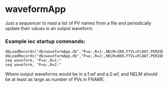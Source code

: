 # waveformApp

Just a sequencer to read a list of PV names from a file and
periodically update their values in an output waveform.

### Example ioc startup commands:
```
dbLoadRecords("db/waveformApp.db","P=a:,R=1:,NELM=100,FTVL=FLOAT,PERIOD=5,FNAME=pvList1.txt")
dbLoadRecords("db/waveformApp.db","P=a:,R=2:,NELM=800,FTVL=FLOAT,PERIOD=5,FNAME=pvList2.txt")
seq waveform, "P=a:,R=1:"
seq waveform, "P=a:,R=2:"
```
Where output waveforms would be in a:1:wf and a:2:wf, and NELM should be at least
as large as number of PVs in FNAME.

